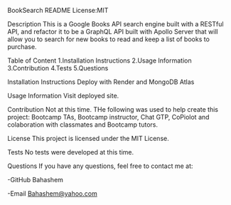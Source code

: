 BookSearch README
License:MIT

Description
This is a Google Books API search engine built with a RESTful API, and refactor it to be a GraphQL API built with Apollo Server that will allow you to search for new books to read and keep a list of books to purchase.

Table of Content
1.Installation Instructions 2.Usage Information 3.Contribution 4.Tests 5.Questions

Installation Instructions
Deploy with Render and MongoDB Atlas

Usage Information
Visit deployed site.

Contribution
Not at this time. THe following was used to help create this project: Bootcamp TAs, Bootcamp instructor, Chat GTP, CoPiolot and colaboration with classmates and Bootcamp tutors.

License
This project is licensed under the MIT License.

Tests
No tests were developed at this time.

Questions
If you have any questions, feel free to contact me at:

-GitHub Bahashem

-Email Bahashem@yahoo.com